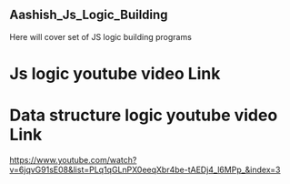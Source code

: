 ## Aashish_Js_Logic_Building
Here will cover set of JS logic building programs 

# Js logic youtube video Link 


# Data structure logic youtube video Link
https://www.youtube.com/watch?v=6jqvG91sE08&list=PLq1qGLnPX0eeqXbr4be-tAEDj4_l6MPp_&index=3